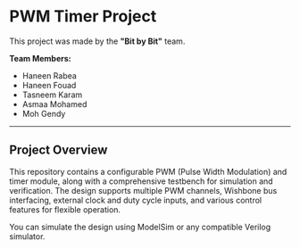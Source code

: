 # PWM Timer Project

This project was made by the **"Bit by Bit"** team.

**Team Members:**  
- Haneen Rabea
- Haneen Fouad
- Tasneem Karam
- Asmaa Mohamed
- Moh Gendy

---

## Project Overview

This repository contains a configurable PWM (Pulse Width Modulation) and timer module, along with a comprehensive testbench for simulation and verification. The design supports multiple PWM channels, Wishbone bus interfacing, external clock and duty cycle inputs, and various control features for flexible operation.  

You can simulate the design using ModelSim or any compatible Verilog simulator.
